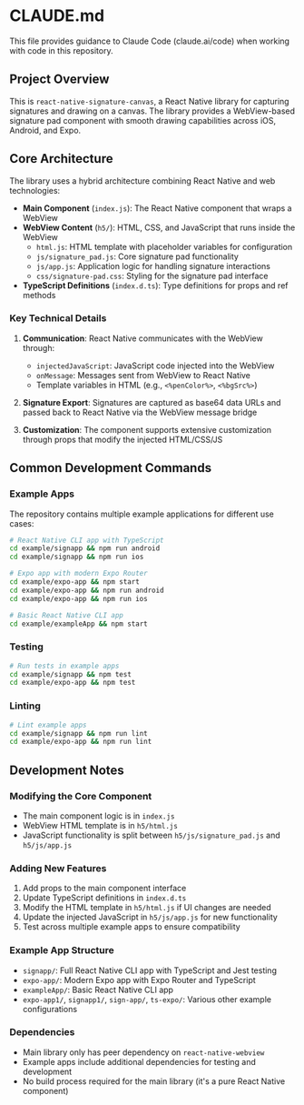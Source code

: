 # CLAUDE.md

This file provides guidance to Claude Code (claude.ai/code) when working with code in this repository.

## Project Overview

This is `react-native-signature-canvas`, a React Native library for capturing signatures and drawing on a canvas. The library provides a WebView-based signature pad component with smooth drawing capabilities across iOS, Android, and Expo.

## Core Architecture

The library uses a hybrid architecture combining React Native and web technologies:

- **Main Component** (`index.js`): The React Native component that wraps a WebView
- **WebView Content** (`h5/`): HTML, CSS, and JavaScript that runs inside the WebView
  - `html.js`: HTML template with placeholder variables for configuration
  - `js/signature_pad.js`: Core signature pad functionality 
  - `js/app.js`: Application logic for handling signature interactions
  - `css/signature-pad.css`: Styling for the signature pad interface
- **TypeScript Definitions** (`index.d.ts`): Type definitions for props and ref methods

### Key Technical Details

1. **Communication**: React Native communicates with the WebView through:
   - `injectedJavaScript`: JavaScript code injected into the WebView
   - `onMessage`: Messages sent from WebView to React Native
   - Template variables in HTML (e.g., `<%penColor%>`, `<%bgSrc%>`)

2. **Signature Export**: Signatures are captured as base64 data URLs and passed back to React Native via the WebView message bridge

3. **Customization**: The component supports extensive customization through props that modify the injected HTML/CSS/JS

## Common Development Commands

### Example Apps
The repository contains multiple example applications for different use cases:

```bash
# React Native CLI app with TypeScript
cd example/signapp && npm run android
cd example/signapp && npm run ios

# Expo app with modern Expo Router
cd example/expo-app && npm start
cd example/expo-app && npm run android
cd example/expo-app && npm run ios

# Basic React Native CLI app
cd example/exampleApp && npm start
```

### Testing
```bash
# Run tests in example apps
cd example/signapp && npm test
cd example/expo-app && npm test
```

### Linting
```bash
# Lint example apps
cd example/signapp && npm run lint
cd example/expo-app && npm run lint
```

## Development Notes

### Modifying the Core Component
- The main component logic is in `index.js`
- WebView HTML template is in `h5/html.js` 
- JavaScript functionality is split between `h5/js/signature_pad.js` and `h5/js/app.js`

### Adding New Features
1. Add props to the main component interface
2. Update TypeScript definitions in `index.d.ts`
3. Modify the HTML template in `h5/html.js` if UI changes are needed
4. Update the injected JavaScript in `h5/js/app.js` for new functionality
5. Test across multiple example apps to ensure compatibility

### Example App Structure
- `signapp/`: Full React Native CLI app with TypeScript and Jest testing
- `expo-app/`: Modern Expo app with Expo Router and TypeScript
- `exampleApp/`: Basic React Native CLI app
- `expo-app1/`, `signapp1/`, `sign-app/`, `ts-expo/`: Various other example configurations

### Dependencies
- Main library only has peer dependency on `react-native-webview`
- Example apps include additional dependencies for testing and development
- No build process required for the main library (it's a pure React Native component)